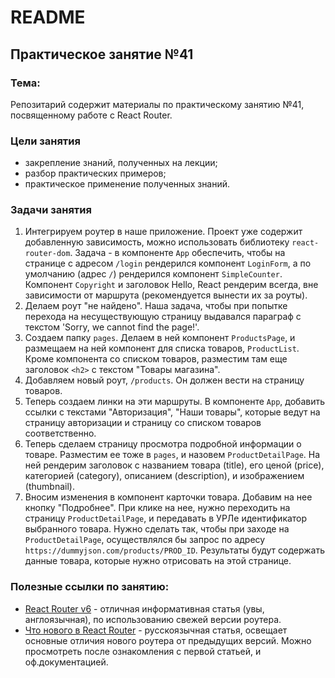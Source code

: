 # README

## Практическое занятие №41

### Тема:

Репозитарий содержит материалы по практическому занятию №41, посвященному работе с React Router.

### Цели занятия
- закрепление знаний, полученных на лекции;
- разбор практических примеров;
- практическое применение полученных знаний.

### Задачи занятия
1. Интегрируем роутер в наше приложение. Проект уже содержит добавленную зависимость, можно использовать библиотеку `react-router-dom`. Задача - в компоненте `App` обеспечить, чтобы на странице с адресом `/login` рендерился компонент `LoginForm`, а по умолчанию (адрес `/`) рендерился компонент `SimpleCounter`. Компонент `Copyright` и заголовок Hello, React рендерим всегда, вне зависимости от маршрута (рекомендуется вынести их за роуты).
2. Делаем роут "не найдено". Наша задача, чтобы при попытке перехода на несуществующую страницу выдавался параграф с текстом 'Sorry, we cannot find the page!'.
3. Создаем папку `pages`. Делаем в ней компонент `ProductsPage`, и размещаем на ней компонент для списка товаров, `ProductList`. Кроме компонента со списком товаров, разместим там еще заголовок `<h2>` с текстом "Товары магазина".
4. Добавляем новый роут, `/products`. Он должен вести на страницу товаров.
5. Теперь создаем линки на эти маршруты. В компоненте `App`, добавить ссылки с текстами "Авторизация", "Наши товары", которые ведут на страницу авторизации и страницу со списком товаров соответственно.
6. Теперь сделаем страницу просмотра подробной информации о товаре. Разместим ее тоже в `pages`, и назовем `ProductDetailPage`. На ней рендерим заголовок с названием товара (title), его ценой (price), категорией (category), описанием (description), и изображением (thumbnail).
7. Вносим изменения в компонент карточки товара. Добавим на нее кнопку "Подробнее". При клике на нее, нужно переходить на страницу `ProductDetailPage`, и передавать в УРЛе идентификатор выбранного товара. Нужно сделать так, чтобы при заходе на `ProductDetailPage`, осуществлялся бы запрос по адресу `https://dummyjson.com/products/PROD_ID`. Результаты будут содержать данные товара, которые нужно отрисовать на этой странице.

### Полезные ссылки по занятию:
 - [React Router v6](https://blog.logrocket.com/react-router-v6-guide/) - отличная информативная статья (увы, англоязычная), по использованию свежей версии роутера.
 - [Что нового в React Router](https://habr.com/ru/companies/kts/articles/598835/) - русскоязычная статья, освещает основные отличия нового роутера от предыдущих версий. Можно просмотреть после ознакомления с первой статьей, и оф.документацией.